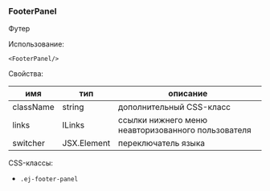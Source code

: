 ### FooterPanel ###
Футер

Использование:
```
<FooterPanel/>
```
Свойства:
   
| имя          | тип                | описание                                           |
|--------------|--------------------|----------------------------------------------------|
| className    | string             | дополнительный CSS-класс                           |
| links        | ILinks             | ссылки нижнего меню неавторизованного пользователя |
| switcher     | JSX.Element        | переключатель языка                                |
CSS-классы:  

* `.ej-footer-panel`
